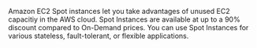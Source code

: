 Amazon EC2 Spot instances let you take advantages of unused EC2 capacitiy in the AWS cloud. Spot Instances are available at up to a 90% discount compared to On-Demand prices. You can use Spot Instances for various stateless, fault-tolerant, or flexible applications.
